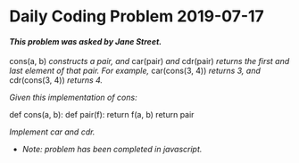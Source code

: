 # Daily Coding Problem 2019-07-17

####  _This problem was asked by Jane Street._

cons(a, b) _constructs a pair, and_ car(pair) _and_ cdr(pair) _returns the first and last element of that pair. For example,_ car(cons(3, 4)) _returns 3, and_ cdr(cons(3, 4)) _returns 4._

_Given this implementation of cons:_

def cons(a, b):
    def pair(f):
        return f(a, b)
    return pair

_Implement car and cdr._

* _Note: problem has been completed in javascript._
